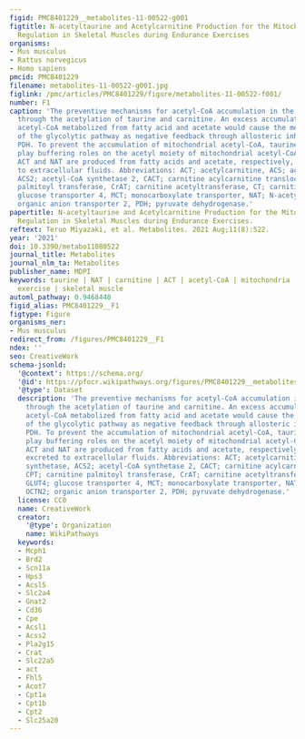 ```yaml
---
figid: PMC8401229__metabolites-11-00522-g001
figtitle: N-acetyltaurine and Acetylcarnitine Production for the Mitochondrial Acetyl-CoA
  Regulation in Skeletal Muscles during Endurance Exercises
organisms:
- Mus musculus
- Rattus norvegicus
- Homo sapiens
pmcid: PMC8401229
filename: metabolites-11-00522-g001.jpg
figlink: /pmc/articles/PMC8401229/figure/metabolites-11-00522-f001/
number: F1
caption: 'The preventive mechanisms for acetyl-CoA accumulation in the mitochondria
  through the acetylation of taurine and carnitine. An excess accumulation of mitochondrial
  acetyl-CoA metabolized from fatty acid and acetate would cause the metabolic stagnation
  of the glycolytic pathway as negative feedback through allosteric inhibition of
  PDH. To prevent the accumulation of mitochondrial acetyl-CoA, taurine and carnitine
  play buffering roles on the acetyl moiety of mitochondrial acetyl-CoA. Consequently,
  ACT and NAT are produced from fatty acids and acetate, respectively, and then excreted
  to extracellular fluids. Abbreviations: ACT; acetylcarnitine, ACS; acyl-CoA synthetase,
  ACS2; acetyl-CoA synthetase 2, CACT; carnitine acylcarnitine translocase, CPT; carnitine
  palmitoyl transferase, CrAT; carnitine acetyltransferase, CT; carnitine, GLUT4;
  glucose transporter 4, MCT; monocarboxylate transporter, NAT; N-acetyltaurine, OCTN2;
  organic anion transporter 2, PDH; pyruvate dehydrogenase.'
papertitle: N-acetyltaurine and Acetylcarnitine Production for the Mitochondrial Acetyl-CoA
  Regulation in Skeletal Muscles during Endurance Exercises.
reftext: Teruo Miyazaki, et al. Metabolites. 2021 Aug;11(8):522.
year: '2021'
doi: 10.3390/metabo11080522
journal_title: Metabolites
journal_nlm_ta: Metabolites
publisher_name: MDPI
keywords: taurine | NAT | carnitine | ACT | acetyl-CoA | mitochondria | endurance
  exercise | skeletal muscle
automl_pathway: 0.9468448
figid_alias: PMC8401229__F1
figtype: Figure
organisms_ner:
- Mus musculus
redirect_from: /figures/PMC8401229__F1
ndex: ''
seo: CreativeWork
schema-jsonld:
  '@context': https://schema.org/
  '@id': https://pfocr.wikipathways.org/figures/PMC8401229__metabolites-11-00522-g001.html
  '@type': Dataset
  description: 'The preventive mechanisms for acetyl-CoA accumulation in the mitochondria
    through the acetylation of taurine and carnitine. An excess accumulation of mitochondrial
    acetyl-CoA metabolized from fatty acid and acetate would cause the metabolic stagnation
    of the glycolytic pathway as negative feedback through allosteric inhibition of
    PDH. To prevent the accumulation of mitochondrial acetyl-CoA, taurine and carnitine
    play buffering roles on the acetyl moiety of mitochondrial acetyl-CoA. Consequently,
    ACT and NAT are produced from fatty acids and acetate, respectively, and then
    excreted to extracellular fluids. Abbreviations: ACT; acetylcarnitine, ACS; acyl-CoA
    synthetase, ACS2; acetyl-CoA synthetase 2, CACT; carnitine acylcarnitine translocase,
    CPT; carnitine palmitoyl transferase, CrAT; carnitine acetyltransferase, CT; carnitine,
    GLUT4; glucose transporter 4, MCT; monocarboxylate transporter, NAT; N-acetyltaurine,
    OCTN2; organic anion transporter 2, PDH; pyruvate dehydrogenase.'
  license: CC0
  name: CreativeWork
  creator:
    '@type': Organization
    name: WikiPathways
  keywords:
  - Mcph1
  - Brd2
  - Scn11a
  - Hps3
  - Acsl5
  - Slc2a4
  - Gnat2
  - Cd36
  - Cpe
  - Acsl1
  - Acss2
  - Pla2g15
  - Crat
  - Slc22a5
  - act
  - Fhl5
  - Acot7
  - Cpt1a
  - Cpt1b
  - Cpt2
  - Slc25a20
---
```

